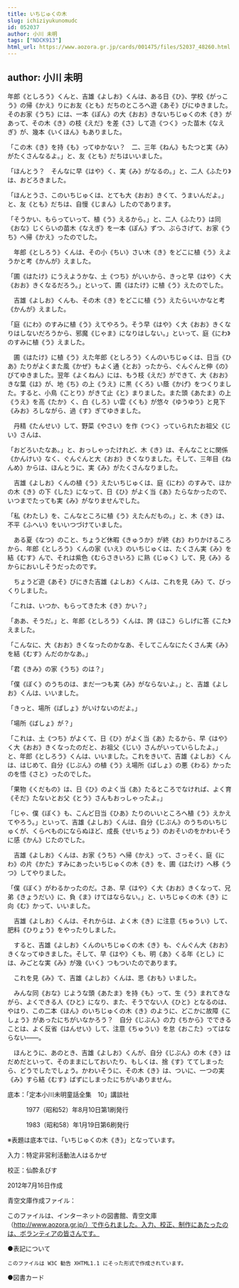 ```yaml
---
title: いちじゅくの木
slug: ichiziyukunomudc
id: 052037
author: 小川 未明
tags: ["NDCK913"]
html_url: https://www.aozora.gr.jp/cards/001475/files/52037_48260.html
---
```


## author: 小川 未明

年郎《としろう》くんと、吉雄《よしお》くんは、ある日《ひ》、学校《がっこう》の帰《かえ》りにお友《とも》だちのところへ遊《あそ》びにゆきました。そのお家《うち》には、一本《ぽん》の大《おお》きないちじゅくの木《き》があって、その木《き》の枝《えだ》を差《さ》して造《つく》った苗木《なえぎ》が、幾本《いくほん》もありました。

「この木《き》を持《も》ってゆかない？　二、三年《ねん》もたつと実《み》がたくさんなるよ。」と、友《とも》だちはいいました。

「ほんとう？　そんなに早《はや》く、実《み》がなるの。」と、二人《ふたり》は、おどろきました。

「ほんとうさ、このいちじゅくは、とても大《おお》きくて、うまいんだよ。」と、友《とも》だちは、自慢《じまん》したのであります。

「そうかい、もらっていって、植《う》えるから。」と、二人《ふたり》は同《おな》じくらいの苗木《なえぎ》を一本《ぽん》ずつ、ぶらさげて、お家《うち》へ帰《かえ》ったのでした。

　年郎《としろう》くんは、その小《ちい》さい木《き》をどこに植《う》えようかと考《かんが》えました。

「圃《はたけ》にうえようかな、土《つち》がいいから、きっと早《はや》く大《おお》きくなるだろう。」といって、圃《はたけ》に植《う》えたのでした。

　吉雄《よしお》くんも、その木《き》をどこに植《う》えたらいいかなと考《かんが》えました。

「庭《にわ》のすみに植《う》えてやろう。そう早《はや》く大《おお》きくなりはしないだろうから、邪魔《じゃま》になりはしない。」といって、庭《にわ》のすみに植《う》えました。

　圃《はたけ》に植《う》えた年郎《としろう》くんのいちじゅくは、日当《ひあ》たりがよくまた風《かぜ》もよく通《とお》ったから、ぐんぐんと伸《の》びてゆきました。翌年《よくねん》には、もう枝《えだ》ができて、大《おお》きな葉《は》が、地《ち》の上《うえ》に黒《くろ》い蔭《かげ》をつくりました。すると、小鳥《ことり》がきて止《と》まりました。また頭《あたま》の上《うえ》を高《たか》く、白《しろ》い雲《くも》が悠々《ゆうゆう》と見下《みお》ろしながら、過《す》ぎてゆきました。

　丹精《たんせい》して、野菜《やさい》を作《つく》っていられたお祖父《じい》さんは、

「おどろいたなあ。」と、おっしゃったけれど、木《き》は、そんなことに関係《かんけい》なく、ぐんぐんと大《おお》きくなりました。そして、三年目《ねんめ》からは、ほんとうに、実《み》がたくさんなりました。

　吉雄《よしお》くんの植《う》えたいちじゅくは、庭《にわ》のすみで、ほかの木《き》の下《した》になって、日《ひ》がよく当《あ》たらなかったので、いつまでたっても実《み》がなりませんでした。

「私《わたし》を、こんなところに植《う》えたんだもの。」と、木《き》は、不平《ふへい》をいいつづけていました。

　ある夏《なつ》のこと、ちょうど休暇《きゅうか》が終《お》わりかけるころから、年郎《としろう》くんの家《いえ》のいちじゅくは、たくさん実《み》を結《むす》んで、それは紫色《むらさきいろ》に熟《じゅく》して、見《み》るからにおいしそうだったのです。

　ちょうど遊《あそ》びにきた吉雄《よしお》くんは、これを見《み》て、びっくりしました。

「これは、いつか、もらってきた木《き》かい？」

「ああ、そうだ。」と、年郎《としろう》くんは、誇《ほこ》らしげに答《こた》えました。

「こんなに、大《おお》きくなったのかなあ、そしてこんなにたくさん実《み》を結《むす》んだのかなあ。」

「君《きみ》の家《うち》のは？」

「僕《ぼく》のうちのは、まだ一つも実《み》がならないよ。」と、吉雄《よしお》くんは、いいました。

「きっと、場所《ぱしょ》がいけないのだよ。」

「場所《ばしょ》が？」

「これは、土《つち》がよくて、日《ひ》がよく当《あ》たるから、早《はや》く大《おお》きくなったのだと、お祖父《じい》さんがいっていらしたよ。」と、年郎《としろう》くんは、いいました。これをきいて、吉雄《よしお》くんは、はじめて、自分《じぶん》の植《う》え場所《ばしょ》の悪《わる》かったのを悟《さと》ったのでした。

「果物《くだもの》は、日《ひ》のよく当《あ》たるところでなければ、よく育《そだ》たないとお父《とう》さんもおっしゃったよ。」

「じゃ、僕《ぼく》も、こんど日当《ひあ》たりのいいところへ植《う》えかえてやろう。」といって、吉雄《よしお》くんは、自分《じぶん》のうちのいちじゅくが、くらべものにならぬほど、成長《せいちょう》のおそいのをかわいそうに感《かん》じたのでした。

　吉雄《よしお》くんは、お家《うち》へ帰《かえ》って、さっそく、庭《にわ》の片《かた》すみにあったいちじゅくの木《き》を、圃《はたけ》へ移《うつ》してやりました。

「僕《ぼく》がわるかったのだ。さあ、早《はや》く大《おお》きくなって、兄弟《きょうだい》に、負《ま》けてはならない。」と、いちじゅくの木《き》に向《む》かって、いいました。

　吉雄《よしお》くんは、それからは、よく木《き》に注意《ちゅうい》して、肥料《ひりょう》をやったりしました。

　すると、吉雄《よしお》くんのいちじゅくの木《き》も、ぐんぐん大《おお》きくなってゆきました。そして、早《はや》くも、明《あ》くる年《とし》には、みごとな実《み》が幾《いく》つもついたのであります。

　これを見《み》て、吉雄《よしお》くんは、思《おも》いました。

　みんな同《おな》じような頭《あたま》を持《も》って、生《う》まれてきながら、よくできる人《ひと》になり、また、そうでない人《ひと》となるのは、やはり、この二本《ほん》のいちじゅくの木《き》のように、どこかに故障《こしょう》があったにちがいなかろう？　自分《じぶん》の力《ちから》でできることは、よく反省《はんせい》して、注意《ちゅうい》を怠《おこた》ってはならない――。

　ほんとうに、あのとき、吉雄《よしお》くんが、自分《じぶん》の木《き》はだめだといって、そのままにしておいたり、もしくは、捨《す》ててしまったら、どうでしたでしょう。かわいそうに、その木《き》は、ついに、一つの実《み》すら結《むす》ばずにしまったにちがいありません。













底本：「定本小川未明童話全集　10」講談社

　　　1977（昭和52）年8月10日第1刷発行

　　　1983（昭和58）年1月19日第6刷発行

※表題は底本では、「いちじゅくの木《き》」となっています。

入力：特定非営利活動法人はるかぜ

校正：仙酔ゑびす

2012年7月16日作成

青空文庫作成ファイル：

このファイルは、インターネットの図書館、青空文庫（http://www.aozora.gr.jp/）で作られました。入力、校正、制作にあたったのは、ボランティアの皆さんです。











●表記について


	このファイルは W3C 勧告 XHTML1.1 にそった形式で作成されています。







●図書カード